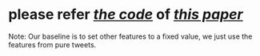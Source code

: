 # please refer [*the code*](https://github.com/qolina/FrED) of [*this paper*](http://www.aclweb.org/anthology/I13-1035) 

Note: Our baseline is to set other features to a fixed value, we just use the features from pure tweets.